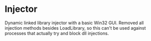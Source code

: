 # Injector

Dynamic linked library injector with a basic Win32 GUI. Removed all injection methods besides LoadLibrary, so this can't be used against processes that actually try and block dll injections.
